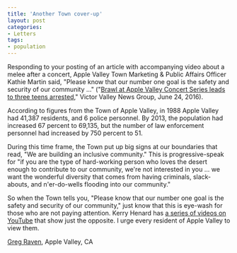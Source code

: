 ```yaml
---
title: 'Another Town cover-up'
layout: post
categories:
- Letters
tags:
- population
---
```


Responding to your posting of an article with accompanying video about a melee after a concert, Apple Valley Town Marketing &amp; Public Affairs Officer Kathie Martin said, "Please know that our number one goal is the safety and security of our community ..." ("[Brawl at Apple Valley Concert Series leads to three teens arrested](https://www.vvng.com/video-brawl-at-apple-valley-concert-series-leads-to-three-teens-arrested/)," Victor Valley News Group, June 24, 2016).

According to figures from the Town of Apple Valley, in 1988 Apple Valley had 41,387 residents, and 6 police personnel. By 2013, the population had increased 67 percent to 69,135, but the number of law enforcement personnel had increased by 750 percent to 51.

During this time frame, the Town put up big signs at our boundaries that read, "We are building an inclusive community." This is progressive-speak for "if you are the type of hard-working person who loves the desert enough to contribute to our community, we're not interested in you ... we want the wonderful diversity that comes from having criminals, slack-abouts, and n'er-do-wells flooding into our community."

So when the Town tells you, "Please know that our number one goal is the safety and security of our community," just know that this is eye-wash for those who are not paying attention. Kerry Henard has [a series of videos on YouTube](https://www.youtube.com/channel/UCc6SgzEbgzqcaVK-ueHqDiw) that show just the opposite. I urge every resident of Apple Valley to view them.

[Greg Raven](https://www.gregraven.org), Apple Valley, CA